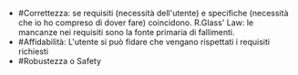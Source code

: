 - #Correttezza: se requisiti (necessità dell'utente) e specifiche (necessità che io ho compreso di dover fare) coincidono. R.Glass' Law: le mancanze nei requisiti sono la fonte primaria di fallimenti.
- #Affidabilità: L'utente si può fidare che vengano rispettati i requisiti richiesti
- #Robustezza o Safety